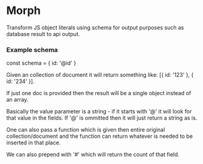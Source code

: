 # Morph

Transform JS object literals using schema for output purposes such as database result to api output.


### Example schema

const schema = { id: '@id' }

Given an collection of document it will return something like: [{ id: '123' }, { id: '234' }].

If just one doc is provided then the result will be a single object instead of an array.

Basically the value parameter is a string - if it starts with '@' it will look for that value in the fields. If '@' is ommitted then it will just return a string as is.

One can also pass a function which is given then entire original collection/document and the function can return whatever  is needed to be inserted in that place.

We can also prepend with '#' which will return the count of that field.



